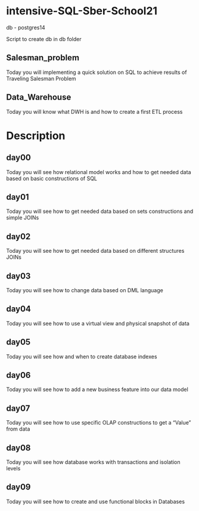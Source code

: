 # intensive-SQL-Sber-School21

db - postgres14

Script to create db in db folder

## Salesman_problem
Today you will implementing a quick solution on SQL to achieve results of Traveling Salesman Problem

## Data_Warehouse
Today you will know what DWH is and how to create a first ETL process

# Description
## day00
Today you will see how relational model works and how to get needed data based on basic constructions of SQL

## day01
Today you will see how to get needed data based on sets constructions and simple JOINs

## day02
Today you will see how to get needed data based on different structures JOINs

## day03
Today you will see how to change data based on DML language

## day04
Today you will see how to use a virtual view and physical snapshot of data

## day05
Today you will see how and when to create database indexes

## day06
Today you will see how to add a new business feature into our data model

## day07
Today you will see how to use specific OLAP constructions to get a “Value” from data

## day08
Today you will see how database works with transactions and isolation levels

## day09
Today you will see how to create and use functional blocks in Databases



